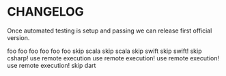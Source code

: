 # CHANGELOG
Once automated testing is setup and passing we can release 
first official version.

foo
foo
foo
foo
foo
foo
skip scala
skip scala
skip swift
skip swift!
skip csharp!
use remote execution
use remote execution!
use remote execution!
use remote execution!
skip dart
